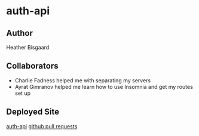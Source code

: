 # auth-api

## Author

Heather Bisgaard

## Collaborators

- Charlie Fadness helped me with separating my servers
- Ayrat Gimranov helped me learn how to use Insomnia and get my routes set up

## Deployed Site

[auth-api](https://hbis-auth-api-prod.herokuapp.com/)
[github pull requests](https://github.com/vbchomp/auth-api/pull/4)

